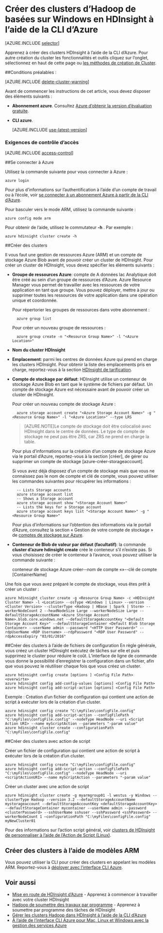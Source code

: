 <properties
   pageTitle="Créer des clusters d’Hadoop de basées sur Windows en HDInsight à l’aide de la CLI d’Azure"
    description="Apprenez à créer des clusters pour Azure HDInsight à l’aide d’Azure CLI."
   services="hdinsight"
   documentationCenter=""
   tags="azure-portal"
   authors="mumian"
   manager="jhubbard"
   editor="cgronlun"/>

<tags
   ms.service="hdinsight"
   ms.devlang="na"
   ms.topic="article"
   ms.tgt_pltfrm="na"
   ms.workload="big-data"
   ms.date="09/02/2016"
   ms.author="jgao"/>

# <a name="create-windows-based-hadoop-clusters-in-hdinsight-using-azure-cli"></a>Créer des clusters d’Hadoop de basées sur Windows en HDInsight à l’aide de la CLI d’Azure

[AZURE.INCLUDE [selector](../../includes/hdinsight-selector-create-clusters.md)]

Apprenez à créer des clusters HDInsight à l’aide de la CLI d’Azure. Pour autre création du cluster les fonctionnalités et outils cliquez sur l’onglet, sélectionnez en haut de cette page ou [les méthodes de création de Cluster](hdinsight-provision-clusters.md#cluster-creation-methods).

##<a name="prerequisites"></a>Conditions préalables :

[AZURE.INCLUDE [delete-cluster-warning](../../includes/hdinsight-delete-cluster-warning.md)]


Avant de commencer les instructions de cet article, vous devez disposer des éléments suivants :

- **Abonnement azure**. Consultez [Azure d’obtenir la version d’évaluation gratuite](https://azure.microsoft.com/documentation/videos/get-azure-free-trial-for-testing-hadoop-in-hdinsight/).
- **CLI azure**.

    [AZURE.INCLUDE [use-latest-version](../../includes/hdinsight-use-latest-cli.md)] 

### <a name="access-control-requirements"></a>Exigences de contrôle d’accès

[AZURE.INCLUDE [access-control](../../includes/hdinsight-access-control-requirements.md)]

##<a name="connect-to-azure"></a>Se connecter à Azure

Utilisez la commande suivante pour vous connecter à Azure :

    azure login

Pour plus d’informations sur l’authentification à l’aide d’un compte de travail ou à l’école, voir [se connecter à un abonnement Azure à partir de la CLI d’Azure](../xplat-cli-connect.md).

Pour basculer vers le mode ARM, utilisez la commande suivante :

    azure config mode arm

Pour obtenir de l’aide, utilisez le commutateur **-h** .  Par exemple :

    azure hdinsight cluster create -h

##<a name="create-clusters"></a>Créer des clusters

Il vous faut une gestion de ressources Azure (ARM) et un compte de stockage Azure Blob avant de pouvoir créer un cluster de HDInsight. Pour créer un cluster de HDInsight, vous devez spécifier les éléments suivants :

- **Groupe de ressources Azure**: compte de A données lac Analytique doit être créé au sein d’un groupe de ressources d’Azure. Azure Resource Manager vous permet de travailler avec les ressources de votre application en tant que groupe. Vous pouvez déployer, mettre à jour ou supprimer toutes les ressources de votre application dans une opération unique et coordonnée.

    Pour répertorier les groupes de ressources dans votre abonnement :

        azure group list

    Pour créer un nouveau groupe de ressources :

        azure group create -n "<Resource Group Name>" -l "<Azure Location>"

- **Nom du cluster HDInsight**

- **Emplacement**: parmi les centres de données Azure qui prend en charge les clusters HDInsight. Pour obtenir la liste des emplacements pris en charge, reportez-vous à la section [HDInsight de tarification](https://azure.microsoft.com/pricing/details/hdinsight/).

- **Compte de stockage par défaut**: HDInsight utilise un conteneur de stockage Azure Blob en tant que le système de fichiers par défaut. Un compte de stockage Azure est nécessaire avant de pouvoir créer un cluster de HDInsight.

    Pour créer un nouveau compte de stockage Azure :

        azure storage account create "<Azure Storage Account Name>" -g "<Resource Group Name>" -l "<Azure Location>" --type LRS

    > [AZURE.NOTE]Le compte de stockage doit être colocalisé avec HDInsight dans le centre de données.
    > Le type de compte de stockage ne peut pas être ZRS, car ZRS ne prend en charge la table.

    Pour plus d’informations sur la création d’un compte de stockage Azure via le portail d’Azure, reportez-vous à la section [créer], de gérer ou supprimer un compte de stockage [azure-créer-storageaccount].

    Si vous avez déjà disposez d’un compte de stockage mais que vous ne connaissez pas le nom de compte et clé de compte, vous pouvez utiliser les commandes suivantes pour récupérer les informations :

        -- Lists Storage accounts
        azure storage account list
        -- Shows a Storage account
        azure storage account show "<Storage Account Name>"
        -- Lists the keys for a Storage account
        azure storage account keys list "<Storage Account Name>" -g "<Resource Group Name>"

    Pour plus d’informations sur l’obtention des informations via le portail d’Azure, consultez la section « Gestion de votre compte de stockage » de [comptes de stockage sur Azure](../storage/storage-create-storage-account#manage-your-storage-account).

- **Conteneur de Blob de valeur par défaut (facultatif)**: la commande **cluster d’azure hdinsight create** crée le conteneur s’il n’existe pas. Si vous choisissez de créer le conteneur à l’avance, vous pouvez utiliser la commande suivante :

    conteneur de stockage Azure créer--nom de compte «<Storage Account Name>»--clé de compte <Storage Account Key> [ContainerName]

Une fois que vous avez préparé le compte de stockage, vous êtes prêt à créer un cluster :


    azure hdinsight cluster create -g <Resource Group Name> -c <HDInsight Cluster Name> -l <Location> --osType <Windows | Linux> --version <Cluster Version> --clusterType <Hadoop | HBase | Spark | Storm> --workerNodeCount 2 --headNodeSize Large --workerNodeSize Large --defaultStorageAccountName <Azure Storage Account Name>.blob.core.windows.net --defaultStorageAccountKey "<Default Storage Account Key>" --defaultStorageContainer <Default Blob Storage Container> --userName admin --password "<HTTP User Password>" --rdpUserName <RDP Username> --rdpPassword "<RDP User Password" --rdpAccessExpiry "03/01/2016"


##<a name="create-clusters-using-configuration-files"></a>Créer des clusters à l’aide de fichiers de configuration
En règle générale, vous créez un cluster HDInsight exécutez de tâches sur elle et puis supprimez le cluster pour réduire le coût. L’interface de ligne de commande vous donne la possibilité d’enregistrer la configuration dans un fichier, afin que vous pouvez le réutiliser chaque fois que vous créez un cluster.  

    azure hdinsight config create [options ] <Config File Path> <overwirte>
    azure hdinsight config add-config-values [options] <Config File Path>
    azure hdinsight config add-script-action [options] <Config File Path>

Exemple : Création d’un fichier de configuration qui contient une action de script à exécuter lors de la création d’un cluster.

    azure hdinsight config create "C:\myFiles\configFile.config"
    azure hdinsight config add-script-action --configFilePath "C:\myFiles\configFile.config" --nodeType HeadNode --uri <Script Action URI> --name myScriptAction --parameters "-param value"
    azure hdinsight cluster create --configurationPath "C:\myFiles\configFile.config"

##<a name="create-clusters-with-script-action"></a>Créer des clusters avec action de script

Créer un fichier de configuration qui contient une action de script à exécuter lors de la création d’un cluster.

    azure hdinsight config create "C:\myFiles\configFile.config"
    azure hdinsight config add-script-action --configFilePath "C:\myFiles\configFile.config" --nodeType HeadNode --uri <scriptActionURI> --name myScriptAction --parameters "-param value"

Créer un cluster avec une action de script

    azure hdinsight cluster create -g myarmgroup01 -l westus -y Windows --clusterType Hadoop --version 3.2 --defaultStorageAccountName mystorageaccount --defaultStorageAccountKey <defaultStorageAccountKey> --defaultStorageContainer mycontainer --userName admin --password <clusterPassword> --sshUserName sshuser --sshPassword <sshPassword> --workerNodeCount 1 –configurationPath "C:\myFiles\configFile.config" myNewCluster01


Pour des informations sur l’action script général, voir [clusters de HDInsight de personnaliser à l’aide de l’Action de Script (Linux)](hdinsight-hadoop-customize-cluster.md).


## <a name="create-clusters-using-arm-templates"></a>Créer des clusters à l’aide de modèles ARM

Vous pouvez utiliser la CLI pour créer des clusters en appelant les modèles ARM. Reportez-vous à [déployer avec l’interface CLI Azure](hdinsight-hadoop-create-windows-clusters-arm-templates.md#deploy-with-azure-cli).

## <a name="see-also"></a>Voir aussi

- [Mise en route de HDInsight d’Azure](hdinsight-hadoop-linux-tutorial-get-started.md) - Apprenez à commencer à travailler avec votre cluster HDInsight
- [Hadoop de soumettre des travaux par programme](hdinsight-submit-hadoop-jobs-programmatically.md) - Apprenez à soumettre par programme des tâches de HDInsight
- [Gérer les clusters Hadoop dans HDInsight à l’aide de la CLI d’Azure](hdinsight-administer-use-command-line.md)
- [À l’aide de l’interface CLI Azure pour Mac, Linux et Windows avec la gestion des services Azure](../virtual-machines-command-line-tools.md)
